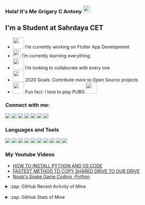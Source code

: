 ### Hola! It's Me Grigary C Antony <img src="https://media.giphy.com/media/hvRJCLFzcasrR4ia7z/giphy.gif" width="25px">

## I'm a Student at Sahrdaya CET

- <img src="https://media.giphy.com/media/SsTQdt4iK9UezN178v/giphy.gif" width="35px">  I’m currently working on Flutter App Development
- <img src="https://media.giphy.com/media/gFK6scW91lwIA6vRXD/giphy.gif" width="25px">  I’m currently learning everything 
- <img src="https://media.giphy.com/media/Y00c0w6xxtLn067SUi/giphy.gif" width="35px">  I’m looking to collaborate with every one 
- <img src="https://media.giphy.com/media/QTlmH8hEoVoi83mdJC/giphy.gif" width="35px">  2020 Goals: Contribute more to Open Source projects 
- <img src="https://media.giphy.com/media/3ohc19SFUdIJ0YQcLe/giphy.gif" width="35px">  Fun fact: I love to play PUBG <img src="https://media.giphy.com/media/dphDDCpGfzJPq/giphy.gif" width="35px">

### Connect with me:

[<img src="https://img.shields.io/badge/linkedin-%230077B5.svg?&style=for-the-badge&logo=linkedin&logoColor=white" />][linkedin]
[<img src="https://img.shields.io/badge/instagram-%23E4405F.svg?&style=for-the-badge&logo=instagram&logoColor=white" />][instagram]
[<img src="https://img.shields.io/badge/twitter-%231DA1F2.svg?&style=for-the-badge&logo=twitter&logoColor=white"/>][twitter]
[<img src="https://img.shields.io/badge/youtube-%23FF0000.svg?&style=for-the-badge&logo=youtube&logoColor=white"/>][youtube]
[<img src="https://img.shields.io/badge/facebook-%231877F2.svg?&style=for-the-badge&logo=facebook&logoColor=white"/>][facebook]
[<img src="https://img.shields.io/badge/DEV.TO-%230A0A0A.svg?&style=for-the-badge&logo=dev-dot-to&logoColor=white"/>][dev.to]
[<img src="https://img.shields.io/badge/blogger-%23FF5722.svg?&style=for-the-badge&logo=blogger&logoColor=white"/>][blogger]
<br>
### Languages and Tools

<img src="https://img.shields.io/badge/python%20-%2314354C.svg?&style=for-the-badge&logo=python&logoColor=white"/> <img src="https://img.shields.io/badge/dart-%230175C2.svg?&style=for-the-badge&logo=dart&logoColor=white"/> <img src="https://img.shields.io/badge/markdown-%23000000.svg?&style=for-the-badge&logo=markdown&logoColor=white"/> <img src="https://img.shields.io/badge/c++%20-%2300599C.svg?&style=for-the-badge&logo=c%2B%2B&ogoColor=white"/> <img src="https://img.shields.io/badge/java-%23ED8B00.svg?&style=for-the-badge&logo=java&logoColor=white"/> <img src="https://img.shields.io/badge/html5%20-%23E34F26.svg?&style=for-the-badge&logo=html5&logoColor=white"/> <img src="https://img.shields.io/badge/Flutter%20-%2302569B.svg?&style=for-the-badge&logo=Flutter&logoColor=white" /> <img src="https://img.shields.io/badge/github%20-%23121011.svg?&style=for-the-badge&logo=github&logoColor=white"/> <img src="https://img.shields.io/badge/mysql-%2300f.svg?&style=for-the-badge&logo=mysql&logoColor=white"/> <img src="https://img.shields.io/badge/Jupyter%20-%23F37626.svg?&style=for-the-badge&logo=Jupyter&logoColor=white" />
<br>
### My Youtube Videos
<!-- YOUTUBE:START -->
- [HOW TO INSTALL PYTHON AND VS CODE](https://www.youtube.com/watch?v=P17SRDwVbkA)
- [FASTEST METHOD TO COPY SHARED DRIVE TO OUR DRIVE](https://www.youtube.com/watch?v=qkTE5Lp0ETk)
- [Noob's Snake Game Coding -Python](https://www.youtube.com/watch?v=ByO2nQRAds4)
<!-- YOUTUBE:END -->
<details>
  <summary>:zap: GitHub Recent Activity of Mine </summary>
    <!--START_SECTION:activity-->  
1. ❌ Closed PR [#2](https://github.com//Grigary-C-Antony/Dracorig/pull/2) in [Grigary-C-Antony/Dracorig](https://github.com//Grigary-C-Antony/Dracorig)
2. 💪 Opened PR [#2](https://github.com//Grigary-C-Antony/Dracorig/pull/2) in [Grigary-C-Antony/Dracorig](https://github.com//Grigary-C-Antony/Dracorig)
<!--END_SECTION:activity-->
</details>
<br />

<details>
  <summary>:zap: GitHub Stats of Mine </summary>
  <img align = "left" alt ="My GitHub Stats" src="https://github-readme-stats-plum-eight.vercel.app/api?username=Grigary-C-Antony&show_icons=true&hide_border=true"/>
  
</details>
<br />


[blogger]:https://sites.google.com/view/gristbee
[twitter]:https://twitter.com/dracorig
[dev.to]:https://dev.to/grigarycantony
[facebook]:https://www.facebook.com/grigary.cantony/
[youtube]: https://www.youtube.com/channel/UCn2FEU3MnWehBbiGli2Bi9A
[instagram]: https://instagram.com/grigary_dracorig
[linkedin]: https://www.linkedin.com/in/grigary-c-antony
